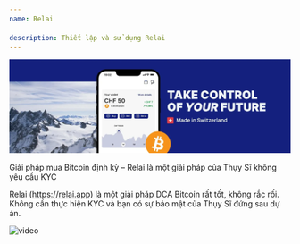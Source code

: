 ```yaml
---
name: Relai

description: Thiết lập và sử dụng Relai
---
```


![cover](assets/cover.webp)

Giải pháp mua Bitcoin định kỳ – Relai là một giải pháp của Thụy Sĩ không yêu cầu KYC

Relai (https://relai.app) là một giải pháp DCA Bitcoin rất tốt, không rắc rối. Không cần thực hiện KYC và bạn có sự bảo mật của Thụy Sĩ đứng sau dự án.

![video](https://www.youtube.com/watch?v=ub-gb7kFRkM)